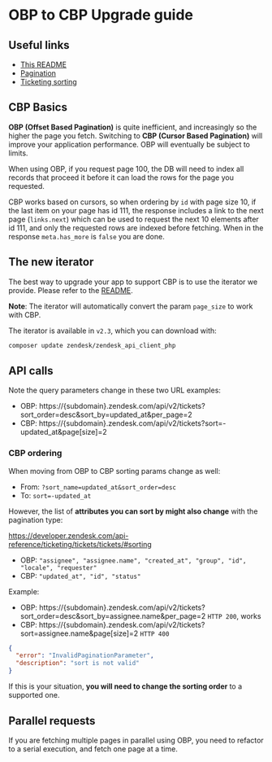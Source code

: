 # OBP to CBP Upgrade guide

## Useful links

- [This README](./README.md#pagination)
- [Pagination](https://developer.zendesk.com/api-reference/introduction/pagination)
- [Ticketing sorting](https://developer.zendesk.com/api-reference/ticketing/tickets/tickets/#sorting)

## CBP Basics

**OBP (Offset Based Pagination)** is quite inefficient, and increasingly so the higher the page you fetch. Switching to **CBP (Cursor Based Pagination)** will improve your application performance. OBP will eventually be subject to limits.

When using OBP, if you request page 100, the DB will need to index all records that proceed it before it can load the rows for the page you requested.

CBP works based on cursors, so when ordering by `id` with page size 10, if the last item on your page has id 111, the response includes a link to the next page (`links.next`) which can be used to request the next 10 elements after id 111, and only the requested rows are indexed before fetching. When in the response `meta.has_more` is `false` you are done.

## The new iterator

The best way to upgrade your app to support CBP is to use the iterator we provide. Please refer to the [README](./README.md#iterator-recommended).

**Note**: The iterator will automatically convert the param `page_size` to work with CBP.

The iterator is available in `v2.3`, which you can download with:

```sh
composer update zendesk/zendesk_api_client_php
```

## API calls

Note the query parameters change in these two URL examples:

- OBP: https://{subdomain}.zendesk.com/api/v2/tickets?sort_order=desc&sort_by=updated_at&per_page=2
- CBP: https://{subdomain}.zendesk.com/api/v2/tickets?sort=-updated_at&page[size]=2

### CBP ordering

When moving from OBP to CBP sorting params change as well:

- From: `?sort_name=updated_at&sort_order=desc`
- To: `sort=-updated_at`

However, the list of **attributes you can sort by might also change** with the pagination type:

https://developer.zendesk.com/api-reference/ticketing/tickets/tickets/#sorting

- OBP: `"assignee", "assignee.name", "created_at", "group", "id", "locale", "requester"`
- CBP: `"updated_at", "id", "status"`

Example:

- OBP: https://{subdomain}.zendesk.com/api/v2/tickets?sort_order=desc&sort_by=assignee.name&per_page=2 `HTTP 200`, works
- CBP: https://{subdomain}.zendesk.com/api/v2/tickets?sort=assignee.name&page[size]=2 `HTTP 400`

```json
{
  "error": "InvalidPaginationParameter",
  "description": "sort is not valid"
}
```

If this is your situation, **you will need to change the sorting order** to a supported one.

## Parallel requests

If you are fetching multiple pages in parallel using OBP, you need to refactor to a serial execution, and fetch one page at a time.

